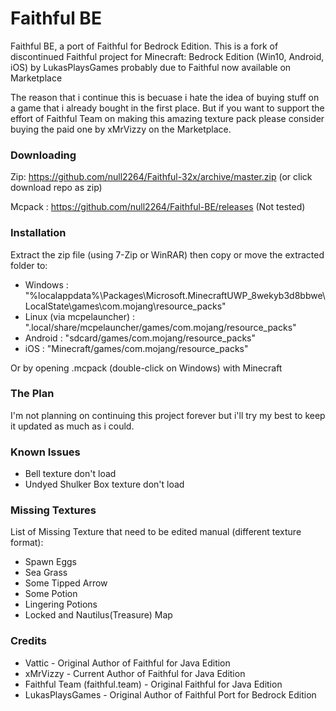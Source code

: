 # Faithful BE
Faithful BE, a port of Faithful for Bedrock Edition. This is a fork of discontinued Faithful project for Minecraft: Bedrock Edition (Win10, Android, iOS) by LukasPlaysGames probably due to Faithful now available on Marketplace

The reason that i continue this is becuase i hate the idea of buying stuff on a game that i already bought in the first place. But if you want to support the effort of Faithful Team on making this amazing texture pack please consider buying the paid one by xMrVizzy on the Marketplace.

### Downloading
Zip: https://github.com/null2264/Faithful-32x/archive/master.zip (or click download repo as zip)

Mcpack : https://github.com/null2264/Faithful-BE/releases (Not tested)

### Installation
Extract the zip file (using 7-Zip or WinRAR) then copy or move the extracted folder to:

- Windows : "%localappdata%\Packages\Microsoft.MinecraftUWP_8wekyb3d8bbwe\LocalState\games\com.mojang\resource_packs"
- Linux (via mcpelauncher) : ".local/share/mcpelauncher/games/com.mojang/resource_packs"
- Android : "sdcard/games/com.mojang/resource_packs"
- iOS : "Minecraft/games/com.mojang/resource_packs"

Or by opening .mcpack (double-click on Windows) with Minecraft

### The Plan
I'm not planning on continuing this project forever but i'll try my best to keep it updated as much as i could.

### Known Issues
- Bell texture don't load
- Undyed Shulker Box texture don't load

### Missing Textures
List of Missing Texture that need to be edited manual (different texture format):
- Spawn Eggs
- Sea Grass
- Some Tipped Arrow
- Some Potion
- Lingering Potions
- Locked and Nautilus(Treasure) Map

### Credits
- Vattic - Original Author of Faithful for Java Edition
- xMrVizzy - Current Author of Faithful for Java Edition
- Faithful Team (faithful.team) - Original Faithful for Java Edition
- LukasPlaysGames - Original Author of Faithful Port for Bedrock Edition
